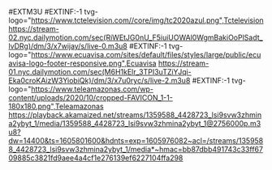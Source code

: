 #EXTM3U
#EXTINF:-1 tvg-logo="https://www.tctelevision.com//core/img/tc2020azul.png",Tctelevision
https://stream-02.nyc.dailymotion.com/sec(RiWEtJG0nU_F5iuiUOWAl0WgmBakiOoPlSadt_lvDRg)/dm/3/x7wijay/s/live-0.m3u8
#EXTINF:-1 tvg-logo="https://www.ecuavisa.com/sites/default/files/styles/large/public/ecuavisa-logo-footer-responsive.png",Ecuavisa
https://stream-01.nyc.dailymotion.com/sec(M6H1kElr_3TPI3uTZiYJqi-Eka0croKAizW3YiobiQk)/dm/3/x7u0ryc/s/live-2.m3u8
#EXTINF:-1 tvg-logo="https://www.teleamazonas.com/wp-content/uploads/2020/10/cropped-FAVICON_1-1-180x180.png",Teleamazonas
https://playback.akamaized.net/streams/1359588_4428723_lsi9svw3zhmina2ybyt_1/media/1359588_4428723_lsi9svw3zhmina2ybyt_1@2756000p.m3u8?dw=14400&ts=1605801600&hdnts=exp=1605976082~acl=/streams/1359588_4428723_lsi9svw3zhmina2ybyt_1/media*~hmac=bb87dbb491743c33ff6709885c3821fd9aee4a4cf1e276139ef6227104ffa298

